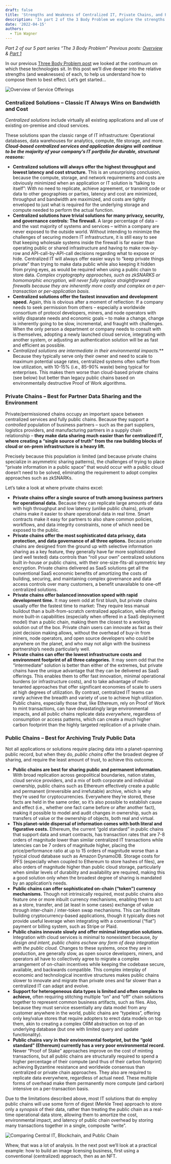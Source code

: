```yaml
---
draft: false
title: 'Strengths and Weakness of Centralized IT, Private Chains, and Public Chains'
description: 'In part 2 of the 3 Body Problem we explore the strengths and weaknesses of blockchains and IT'
date: '2022-04-15'
authors:
  - Tim Wagner
---
```


_Part 2 of our 5 part series “The 3 Body Problem” 
Previous posts: [Overview](https://www.vendia.com/blog/3-body-problem) & [Part 1](https://www.vendia.com/blog/private-vs-public-blockchains)_

In our previous [Three Body Problem post](https://www.vendia.com/blog/private-vs-public-blockchains) we looked at the continuum on which these technologies sit. In this post we’ll dive deeper into the relative strengths (and weaknesses) of each, to help us understand how to compose them to best effect. Let’s get started...

![Overview of Service Offerings](https://d24nhiikxn5jns.cloudfront.net/optimized/user-images.githubusercontent.com..98492452..163490545-47567f11-9178-4097-a8b0-39dd19325e62.png)

### Centralized Solutions – Classic IT Always Wins on Bandwidth and Cost

*Centralized solutions* include virtually all existing applications and all use of existing on-premise and cloud services. 

These solutions span the classic range of IT infrastructure: Operational databases, data warehouses for analytics, compute, file storage, and more. ***Cloud-based centralized services and application designs will continue to be the majority of your company’s IT portfolio for durable, structural reasons:***

- **Centralized solutions will always offer the highest throughput and lowest latency and cost structure.** This is an unsurprising conclusion, because the compute, storage, and network requirements and costs are obviously minimized when an application or IT solution is “talking to itself”: With no need to replicate, achieve agreement, or transmit code or data to other geographies or parties, latency and cost are minimized, throughput and bandwidth are maximized, and costs are tightly enveloped to just what is required for the underlying storage and compute needed to perform the actual function.
- **Centralized solutions have trivial solutions for many privacy, security, and governance controls: The firewall.** A large percentage of data – and the vast majority of systems and services – within a company are never exposed to the outside world. Without intending to minimize the challenges of securing modern IT infrastructure, it is still easy to see that keeping wholesale systems inside the firewall is far easier than operating public or shared infrastructure and having to make row-by-row and API-call-by-API-call decisions regarding what to expose or hide. Centralized IT will always offer easier ways to “keep private things private” than trying to make data public while also keeping it hidden from prying eyes, as would be required when using a public chain to store data. *Complex cryptography approaches, such as zkSNARKS or homomorphic encryption, will never fully replace straightforward firewalls because they are inherently more costly and complex on a per-transaction or per-application basis.*
- **Centralized solutions offer the fastest innovation and development speed.** Again, this is obvious after a moment of reflection: If a company needs to seek permission from others – especially a worldwide consortium of protocol developers, miners, and node operators with wildly disparate needs and economic goals – to make a change, change is inherently going to be slow, incremental, and fraught with challenges. When the only person a department or company needs to consult with is themselves, adopting a newly launched cloud service, integrating with another system, or adjusting an authentication solution will be as fast and efficient as possible.
- **Centralized solutions are intermediate in their environmental impacts*.*** Because they typically serve only their owner and need to scale to maximum potential usage rates, centralized systems often suffer from low utilization, with 10-15% (i.e., 85-90% waste) being typical for enterprises. This makes them worse than cloud-based private chains (see below) but better than legacy public chains based on environmentally destructive Proof of Work algorithms.

### Private Chains – Best for Partner Data Sharing and the Environment

Private/permissioned chains occupy an important space between centralized services and fully public chains. Because they support a *controlled* population of business partners – such as the part suppliers, logistics providers, and manufacturing partners in a supply chain relationship – **they make data sharing much easier than for centralized IT, where creating a “single source of truth” from the raw building blocks of cloud or on-prem infrastructure is a heavy lift.** 

Precisely because this population *is* limited (and because private chains specialize in asymmetric sharing patterns), the challenges of trying to place “private information in a public space” that would occur with a public cloud doesn’t need to be solved, eliminating the requirement to adopt complex approaches such as zkSNARKs.

Let’s take a look at where private chains excel:

- **Private chains offer a single source of truth among business partners for operational data.** Because they can replicate large amounts of data with high throughput and low latency (unlike public chains), private chains make it easier to share operational data in real time. Smart contracts make it easy for partners to also share common policies, workflows, and data integrity constraints, none of which need be exposed to the public.
- **Private chains offer the most sophisticated data privacy, data protection, and data governance of all three options.** Because private chains are designed from the ground up with selective information sharing as a key feature, they generally have far more sophisticated (and well tested) data controls than “roll your own” centralized solutions built in-house *or* public chains, with their one-size-fits-all symmetric key encryption. Private chains delivered as SaaS solutions get all the conventional SaaS economic benefits of amortizing the costs of building, securing, and maintaining complex governance and data access controls over many customers, a benefit unavailable to one-off centralized solutions.
- **Private chains offer balanced innovation speed with rapid development time.** It may seem odd at first blush, but private chains usually offer the fastest time to market: They require less manual buildout than a built-from-scratch centralized application, while offering more built-in capabilities (especially when offered in a SaaS deployment model) than a public chain, making them the closest to a working solution out of the box. Private chain users can innovate as fast as their joint decision making allows, without the overhead of buy-in from miners, node operators, and open source developers who could be anywhere on the planet, and who may not align with the business partnership’s needs particularly well.
- **Private chains can offer the lowest infrastructure costs and environment footprint of all three categories.** It may seem odd that the “intermediate” solution is better than either of the extremes, but private chains have the unique advantage that they can be delivered as SaaS offerings. This enables them to offer fast innovation, minimal operational burdens (or infrastructure costs), and to take advantage of multi-tenanted approaches that offer significant economies of scale to users at high degrees of utilization. 
By contrast, centralized IT teams can rarely achieve the breadth and variety of use to achieve high utilization. Public chains, especially those that, like Ethereum, rely on Proof of Work to mint transactions, can have devastatingly large environmental impacts, and all public chains replicate data *everywhere*, regardless of consumption or access patterns, which can create a much higher carbon footprint than the highly targeted replication of a private chain.

### Public Chains – Best for Archiving Truly Public Data

Not all applications or solutions require placing data into a planet-spanning public record, but when they do, *public chains* offer the broadest degree of sharing, and require the least amount of trust, to achieve this outcome.

- **Public chains are best for sharing public and permanent information.** With broad replication across geopolitical boundaries, nation states, cloud service providers, and a mix of both corporate and individual ownership, public chains such as Ethereum effectively create a public and permanent (irreversible and irrefutable) archive, which is why they’re used for cryptocurrencies. Everywhere they’re stored, these facts are held in the same order, so it’s also possible to establish cause and effect (i.e., whether one fact came before or after another fact), making it possible to model and audit changes in ownership, such as transfers of value or the ownership of objects, both real and virtual.
- **This planet-wide dispersal of information comes with both literal and figurative costs.** Ethereum, the current “gold standard” in public chains that support data and smart contracts, has transaction rates that are 7-8 orders of magnitude lower than similar centralized IT transactions while latencies can be 7 orders of magnitude higher, placing the price/performance ratio at up to 15 orders of magnitude worse than a typical cloud database such as Amazon DynamoDB. Storage costs for IPFS (especially when coupled to Ethereum to store hashes of files), are also orders of magnitude higher than public cloud storage, particularly when similar levels of durability and availability are required, making this a good solution only when the broadest degree of sharing is mandated by an application’s needs.
- **Public chains can offer sophisticated on-chain (“token”) currency mechanisms.** Though not intrinsically required, most public chains also feature one or more inbuilt currency mechanisms, enabling them to act as a store, transfer, and (at least in some cases) exchange of value through inter-chain / inter-token swap mechanisms. This can facilitate building cryptocurrency-based applications, though it typically does not provide useful leverage when integrating with a conventional (“fiat”) payment or billing system, such as Stripe or Plaid.
- **Public chains innovate slowly and offer minimal integration solutions.** Integration with cloud services is minimal to nonexistent because, *by design and intent, public chains eschew any form of deep integration with the public cloud.* Changes to these systems, once they are in production, are generally slow, as open source developers, miners, and operators all have to collectively agree to migrate a complex arrangement of on-chain incentives while keeping the codebase secure, available, and backwards compatible. This complex interplay of economic and technological incentive structures makes public chains slower to innovate and migrate than private ones and far slower than a centralized IT can adapt and evolve.
- **Support for heterogeneous data types is limited and often complex to achieve,** often requiring stitching multiple “on” and “off” chain solutions together to represent common business artifacts, such as files. Also, because they must service essentially any data model from any customer anywhere in the world, public chains are “typeless”, offering only key/value stores that require adopters to erect data models on top them, akin to creating a complex ORM abstraction on top of an underlying database (but one with limited query and update functionality).
- **Public chains vary in their environmental footprint, but the “gold standard” (Ethereum) currently has a very poor environmental record.** Newer “Proof of Stake” approaches improve on the cost of minting transactions, but all public chains are structurally required to spend a higher percentage of their compute (and thus of their carbon footprint) achieving Byzantine resistance and worldwide consensus than centralized or private chain approaches. They also are required to replicate data everywhere, regardless of actual need. These multiple forms of overhead make them permanently more compute (and carbon) intensive on a per-transaction basis.

Due to the limitations described above, most IT solutions that do employ public chains will use some form of digest (Merkle Tree) approach to store only a *synopsis* of their data, rather than treating the public chain as a real-time operational data store, allowing them to amortize the cost, environmental impact, and latency of public chain overhead by storing many transactions together in a single, composite “write”.

![Comparing Central IT, Blockchain, and Public Chain](https://d24nhiikxn5jns.cloudfront.net/optimized/user-images.githubusercontent.com..98492452..163490562-4fa459e1-aaad-4262-b924-f794f6b9c664.png)

Whew, that was a lot of analysis. In the next post we’ll look at a practical example: how to build an image licensing business, first using a conventional (centralized) approach, then as an NFT.
